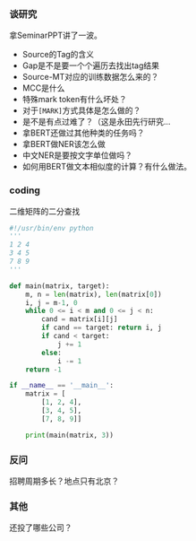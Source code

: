 ### 谈研究
拿SeminarPPT讲了一波。
- Source的Tag的含义
- Gap是不是要一个个遍历去找出tag结果
- Source-MT对应的训练数据怎么来的？
- MCC是什么
- 特殊mark token有什么坏处？
- 对于`[MARK]`方式具体是怎么做的？
- 是不是有点过难了？（这是永田先行研究…
- 拿BERT还做过其他种类的任务吗？
- 拿BERT做NER该怎么做
- 中文NER是要按文字单位做吗？
- 如何用BERT做文本相似度的计算？有什么做法。

### coding
二维矩阵的二分查找
```python
#!/usr/bin/env python
'''
1 2 4
3 4 5
7 8 9
'''

def main(matrix, target):
    m, n = len(matrix), len(matrix[0])
    i, j = m-1, 0
    while 0 <= i < m and 0 <= j < n:
        cand = matrix[i][j]
        if cand == target: return i, j
        if cand < target:
            j += 1
        else:
            i -= 1
    return -1

if __name__ == '__main__':
    matrix = [
        [1, 2, 4],
        [3, 4, 5],
        [7, 8, 9]]

    print(main(matrix, 3))
```

### 反问
招聘周期多长？地点只有北京？

### 其他
还投了哪些公司？